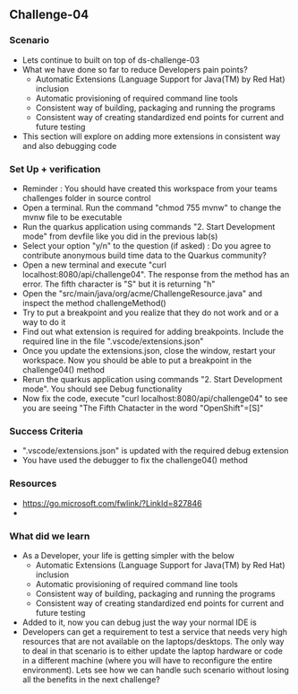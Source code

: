 ## Challenge-04

### Scenario
* Lets continue to built on top of ds-challenge-03
* What we have done so far to reduce Developers pain points?
    * Automatic Extensions (Language Support for Java(TM) by Red Hat) inclusion
    * Automatic provisioning of required command line tools
    * Consistent way of building, packaging and running the programs
    * Consistent way of creating standardized end points for current and future testing
* This section will explore on adding more extensions in consistent way and also debugging code

### Set Up + verification
* Reminder : You should have created this workspace from your teams challenges folder in source control
* Open a terminal. Run the command "chmod 755 mvnw" to change the mvnw file to be executable
* Run the quarkus application using commands "2. Start Development mode" from devfile like you did in the previous lab(s)
* Select your option "y/n" to the question (if asked) : Do you agree to contribute anonymous build time data to the Quarkus community?
* Open a new terminal and execute "curl localhost:8080/api/challenge04". The response from the method has an error. The fifth character is "S" but it is returning "h"
* Open the "src/main/java/org/acme/ChallengeResource.java" and inspect the method challengeMethod()
* Try to put a breakpoint and you realize that they do not work and or a way to do it
* Find out what extension is required for adding breakpoints. Include the required line in the file ".vscode/extensions.json"
* Once you update the extensions.json, close the window, restart your workspace. Now you should be able to put a breakpoint in the challenge04() method
* Rerun the quarkus application using commands "2. Start Development mode". You should see Debug functionality
* Now fix the code, execute "curl localhost:8080/api/challenge04" to see you are seeing "The Fifth Chatacter in the word "OpenShift"=[S]"

### Success Criteria
* ".vscode/extensions.json" is updated with the required debug extension
* You have used the debugger to fix the challenge04() method

### Resources 
* https://go.microsoft.com/fwlink/?LinkId=827846
* 

### What did we learn
* As a Developer, your life is getting simpler with the below
    * Automatic Extensions (Language Support for Java(TM) by Red Hat) inclusion
    * Automatic provisioning of required command line tools
    * Consistent way of building, packaging and running the programs
    * Consistent way of creating standardized end points for current and future testing
* Added to it, now you can debug just the way your normal IDE is
* Developers can get a requirement to test a service that needs very high resources that are not available on the laptops/desktops. The only way to deal in that scenario is to either update the laptop hardware or code in a different machine (where you will have to reconfigure the entire environment). Lets see how we can handle such scenario without losing all the benefits in the next challenge?
